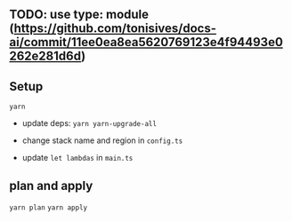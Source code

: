 ## TODO: use type: module (https://github.com/tonisives/docs-ai/commit/11ee0ea8ea5620769123e4f94493e0262e281d6d)

## Setup

`yarn`

- update deps: `yarn yarn-upgrade-all`

- change stack name and region in `config.ts`
- update `let lambdas` in `main.ts`


## plan and apply

`yarn plan`
`yarn apply`
